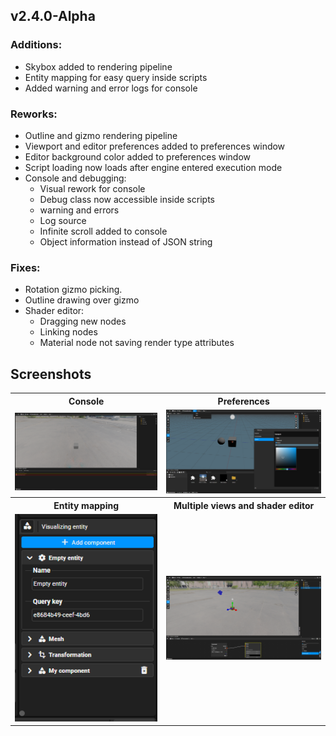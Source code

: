 ## v2.4.0-Alpha

### Additions:
- Skybox added to rendering pipeline
- Entity mapping for easy query inside scripts
- Added warning and error logs for console

### Reworks:
- Outline and gizmo rendering pipeline
- Viewport and editor preferences added to preferences window
- Editor background color added to preferences window
- Script loading now loads after engine entered execution mode
- Console and debugging:
    -  Visual rework for console
    - Debug class now accessible inside scripts
    - warning and errors
    - Log source
    - Infinite scroll added to console
    - Object information instead of JSON string

### Fixes:
- Rotation gizmo picking.
- Outline drawing over gizmo
- Shader editor:
    - Dragging new nodes
    - Linking nodes
    - Material node not saving render type attributes

## Screenshots
<table>
    <tr>
        <th>
            Console
        </th>
        <th>
            Preferences
        </th>
    </tr>
    <tr>
        <td>
            <img src="https://github.com/projection-engine/.github/blob/main/v2.4.0-alpha/console.png?raw=true" alt="Console"/>
        </td>
        <td>
            <img src="https://github.com/projection-engine/.github/blob/main/v2.4.0-alpha/background.png?raw=true" alt="Background"/>                                                             
        </td>
    </tr>
<tr>
        <th> 
           Entity mapping 
        </th>
        <th>
            Multiple views and shader editor
        </th>
    </tr>
    <tr>
        <td>
         <img src="https://github.com/projection-engine/.github/blob/main/v2.4.0-alpha/entity-query.png?raw=true" alt="Query"/>
        </td>
        <td><img src="https://github.com/projection-engine/.github/blob/main/v2.4.0-alpha/skybox-material.png?raw=true" alt="Shader Editor"/></td>
    </tr>
</table>